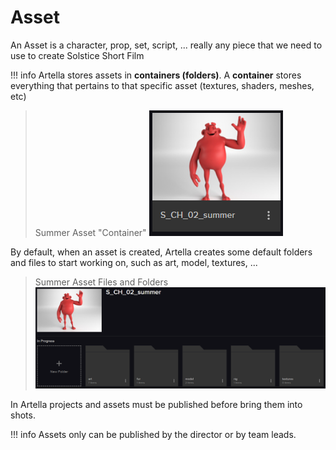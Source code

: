 # **Asset**

An Asset is a character, prop, set, script, ... really any piece that we need to use to create Solstice Short Film

!!! info
    Artella stores assets in **containers (folders)**. A **container** stores everything that pertains to that specific 
    asset (textures, shaders, meshes, etc)
    
> Summer Asset "Container"
![Summer Asset](../img/summer_asset.png?style=centerme)

By default, when an asset is created, Artella creates some default folders and files to start working on, such as 
art, model, textures, ...

> Summer Asset Files and Folders
![Summer Asset Files and Folders](../img/artella_summer_files.png?style=centerme)

In Artella projects and assets must be published before bring them into shots.

!!! info
     Assets only can be published by the director or by team leads.
